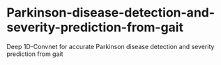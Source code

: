 # Parkinson-disease-detection-and-severity-prediction-from-gait
Deep 1D-Convnet for accurate Parkinson disease detection and severity prediction from gait
